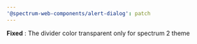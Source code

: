 ```yaml
---
'@spectrum-web-components/alert-dialog': patch
---
```


**Fixed** : The divider color transparent only for spectrum 2 theme
